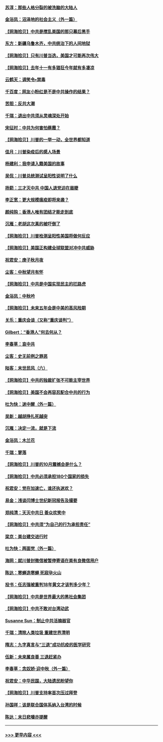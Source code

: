 #### [苏淳：那些人格分裂的被洗脑的大陆人](../pages/nsc993/n12467858.md?t=10120002) 
#### [金浴凤：沼泽地的社会主义（外一篇）](../pages/nsc993/n12467792.md?t=10120002) 
#### [【网海拾贝】中共是搅乱美国的那只幕后黑手](../pages/nsc993/n12467700.md?t=10120002) 
#### [东方：新疆乌鲁木齐，中共统治下的人间地狱](../pages/nsc993/n12466075.md?t=10120002) 
#### [【网海拾贝】只有川普当选，美国才可能再次伟大](../pages/nsc993/n12466013.md?t=10120002) 
#### [【网海拾贝】去年十一有多猖狂今年就有多凄凉](../pages/nsc993/n12463649.md?t=10120002) 
#### [云鹤天：调笑令▪禁毒](../pages/nsc993/n12462975.md?t=10120002) 
#### [千百度：网友小粉红是不是中共操作的结果？](../pages/nsc993/n12461025.md?t=10120002) 
#### [苦胆：反共大潮](../pages/nsc993/n12459469.md?t=10120002) 
#### [千瑞：退出中共须从灵魂深处开始](../pages/nsc993/n12459437.md?t=10120002) 
#### [宋征时：中共为何害怕蔡霞？](../pages/nsc993/n12459097.md?t=10120002) 
#### [【网海拾贝】川普的一举一动，全世界都知道](../pages/nsc993/n12458825.md?t=10120002) 
#### [佳月：川普染疫后的感人场景](../pages/nsc993/n12456994.md?t=10120002) 
#### [杨建利：我申请入籍美国的故事](../pages/nsc993/n12455635.md?t=10120002) 
#### [吴侃：川普总统测试呈阳性说明了什么](../pages/nsc993/n12451869.md?t=10120002) 
#### [扬箭：三才灭中共 中国人退党迫在眉睫](../pages/nsc993/n12451842.md?t=10120002) 
#### [李正宽：更大规模瘟疫即将来袭？](../pages/nsc993/n12451455.md?t=10120002) 
#### [颜纯钩：香港人唯有团结才能走到底](../pages/nsc993/n12450870.md?t=10120002) 
#### [沉雁：老胡这次真的被吓倒了](../pages/nsc993/n12449796.md?t=10120002) 
#### [【网海拾贝】川普检测呈阳性美国将做何反应](../pages/nsc993/n12449042.md?t=10120002) 
#### [【网海拾贝】美国正构建全球联盟对冲中共威胁](../pages/nsc993/n12446580.md?t=10120002) 
#### [祝君安：庚子秋月夜](../pages/nsc993/n12445870.md?t=10120002) 
#### [尘客：中秋望月有怀](../pages/nsc993/n12444632.md?t=10120002) 
#### [【网海拾贝】中共是中国实现民主的拦路虎](../pages/nsc993/n12443573.md?t=10120002) 
#### [金浴凤：中秋吟](../pages/nsc993/n12441773.md?t=10120002) 
#### [【网海拾贝】未来五年会是中美的高风险期](../pages/nsc993/n12440760.md?t=10120002) 
#### [关乐：重庆会谈（又称“重庆谈判”）](../pages/nsc993/n12437525.md?t=10120002) 
#### [Gilbert：“香港人”何去何从？](../pages/nsc993/n12435894.md?t=10120002) 
#### [李春草：哀中共](../pages/nsc993/n12435874.md?t=10120002) 
#### [尘客：史无前例之罪恶](../pages/nsc993/n12435762.md?t=10120002) 
#### [陆客：末世民风（六）](../pages/nsc993/n12435354.md?t=10120002) 
#### [【网海拾贝】中共的独裁扩张不可能主宰世界](../pages/nsc993/n12435151.md?t=10120002) 
#### [【网海拾贝】美国不会再容忍配合中共的行为](../pages/nsc993/n12433808.md?t=10120002) 
#### [吐为快：迷中醒（外一篇）](../pages/nsc993/n12433585.md?t=10120002) 
#### [吴新：越胡挣扎死越突](../pages/nsc993/n12433562.md?t=10120002) 
#### [沉雁：决定一流，就是下流](../pages/nsc993/n12432128.md?t=10120002) 
#### [金浴凤：木兰花](../pages/nsc993/n12432124.md?t=10120002) 
#### [千瑞：寥落](../pages/nsc993/n12432071.md?t=10120002) 
#### [【网海拾贝】川普的10月震撼会是什么？](../pages/nsc993/n12431624.md?t=10120002) 
#### [【网海拾贝】中共必须承担180个国家的损失](../pages/nsc993/n12428893.md?t=10120002) 
#### [祝君安：党在加速亡，谁还执迷欢？](../pages/nsc993/n12428652.md?t=10120002) 
#### [易金：浅谈闫博士世纪新冠报告及撮要](../pages/nsc993/n12426822.md?t=10120002) 
#### [郑纯清：天灭中共日 善众欢笑中](../pages/nsc993/n12426784.md?t=10120002) 
#### [【网海拾贝】中共须“为自己的行为承担责任”](../pages/nsc993/n12426067.md?t=10120002) 
#### [梁京：美台建交进行时](../pages/nsc993/n12424066.md?t=10120002) 
#### [吐为快：两面党（外一篇）](../pages/nsc993/n12424043.md?t=10120002) 
#### [海网：就川普封微信被暂停寄语在美有良微信用户](../pages/nsc993/n12424021.md?t=10120002) 
#### [陈达：寒蝉造寒蝉 死寂孕火山](../pages/nsc993/n12423958.md?t=10120002) 
#### [投书：任志强被重判18年黄文才该判多少年？](../pages/nsc993/n12423672.md?t=10120002) 
#### [【网海拾贝】中共是世界最大的黑社会集团](../pages/nsc993/n12423543.md?t=10120002) 
#### [【网海拾贝】中共不敢对台湾动武](../pages/nsc993/n12421418.md?t=10120002) 
#### [Susanne Sun：制止中共活摘器官](../pages/nsc993/n12419654.md?t=10120002) 
#### [千瑞：清除人类垃圾 重建世界清明](../pages/nsc993/n12419414.md?t=10120002) 
#### [隋志：九字真言与“三退”成功抗疫的医学研究](../pages/nsc993/n12419248.md?t=10120002) 
#### [伍新：未来属良善 三退赶紧办](../pages/nsc993/n12418496.md?t=10120002) 
#### [李春草：念奴娇·迎中秋（外一篇）](../pages/nsc993/n12418465.md?t=10120002) 
#### [祝君安：中华民国，大陆遗民盼望你](../pages/nsc993/n12418089.md?t=10120002) 
#### [【网海拾贝】川普支持率首次压过拜登](../pages/nsc993/n12418050.md?t=10120002) 
#### [孙国祥：该是联合国体系纳入台湾的时候](../pages/nsc993/n12417369.md?t=10120002) 
#### [陈达：末日悲嚎亦提醒](../pages/nsc993/n12416736.md?t=10120002) 

----
#### [ >>> 更早内容 <<< ](../indexes/nsc993-earlier.md)
